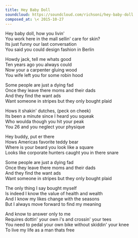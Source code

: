 ```yaml
---
title: Hey Baby Doll
soundcloud: https://soundcloud.com/richsoni/hey-baby-doll
composed_at: \< 2015-10-27
---
```


Hey baby doll, how you livin'  
You work here in the mall sellin' care for skin?  
Its just funny our last conversation  
You said you could design fashion in Berlin  

Howdy jack, tell me whats good  
Ten years ago you always could  
Now your a carpenter gluing wood  
You wife left you for some robin hood  

Some people are just a dying fad  
Once they leave there moms and their dads  
And they find the want ads  
Want someone in stripes but they only bought plaid  

Hows it shakin' dutches, (peck on cheek)  
Its been a minute since I heard you squeak  
Who woulda though you hit your peak  
You 26 and you neglect your physique  

Hey buddy, put er there  
Hows Americas favorite teddy bear  
Where is your beard you look like a square  
Looks like corporate hunters caught you in there snare  

Some people are just a dying fad  
Once they leave there moms and their dads  
And they find the want ads  
Want someone in stripes but they only bought plaid  

The only thing I say bought myself  
Is indeed I know the value of health and wealth  
And I know my likes change with the seasons  
But I always move forward to find my meaning  

And know to answer only to me  
Requires dottin' your own i's and crossin' your tees  
You need to pedal your own bike without skiddin' your knee  
To live my life as a man thats free  
